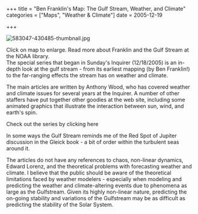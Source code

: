 +++
title = "Ben Franklin's Map: The Gulf Stream, Weather, and Climate"
categories = ["Maps", "Weather & Climate"]
date = 2005-12-19


+++

<img src="https://www.fractalog.com/jpg/583047-430485-thumbnail.jpg" alt="583047-430485-thumbnail.jpg" />

 Click on map to enlarge. Read more about Franklin and the Gulf Stream at the  NOAA library.  
The special series that began in Sunday's Inquirer (12/18/2005) is an in-depth look at the gulf stream - from its earliest mapping (by Ben Franklin!) to the far-ranging effects the stream has on weather and climate.
  
 The main articles are written by Anthony Wood, who has covered weather and climate issues for several years at the Inquirer. A number of other staffers have put together other goodies at the web site, including some animated graphics that illustrate the interaction between sun, wind, and earth's spin.
  
 Check out the series by clicking here
  
 In some ways the Gulf Stream reminds me of the Red Spot of Jupiter discussion in the Gleick book - a bit of order within the turbulent seas around it.
  
The articles do not have any references to chaos, non-linear dynamics, Edward Lorenz, and the theoretical problems with forecasting weather and climate. I believe that the public should be aware of the theoretical limitations faced by weather modelers - especially when modeling and predicting the weather and climate-altering events due to phenomena as large as the Gulfstream. Given its highly non-linear nature, predicting the on-going stability and variations of the Gulfstream may be as difficult as predicting the stability of the Solar System. 
